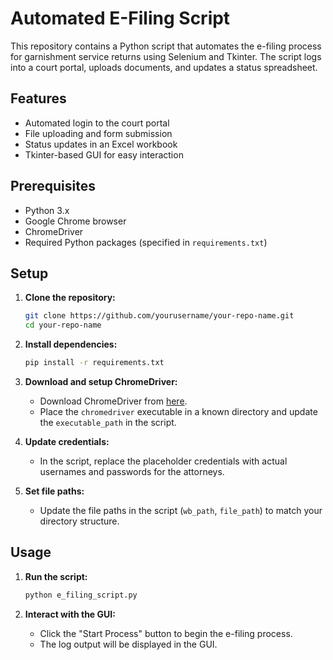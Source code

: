 # Automated E-Filing Script

This repository contains a Python script that automates the e-filing process for garnishment service returns using Selenium and Tkinter. The script logs into a court portal, uploads documents, and updates a status spreadsheet.

## Features

- Automated login to the court portal
- File uploading and form submission
- Status updates in an Excel workbook
- Tkinter-based GUI for easy interaction

## Prerequisites

- Python 3.x
- Google Chrome browser
- ChromeDriver
- Required Python packages (specified in `requirements.txt`)

## Setup

1. **Clone the repository:**

    ```sh
    git clone https://github.com/yourusername/your-repo-name.git
    cd your-repo-name
    ```

2. **Install dependencies:**

    ```sh
    pip install -r requirements.txt
    ```

3. **Download and setup ChromeDriver:**

    - Download ChromeDriver from [here](https://sites.google.com/chromium.org/driver/downloads).
    - Place the `chromedriver` executable in a known directory and update the `executable_path` in the script.

4. **Update credentials:**

    - In the script, replace the placeholder credentials with actual usernames and passwords for the attorneys.

5. **Set file paths:**

    - Update the file paths in the script (`wb_path`, `file_path`) to match your directory structure.

## Usage

1. **Run the script:**

    ```sh
    python e_filing_script.py
    ```

2. **Interact with the GUI:**

    - Click the "Start Process" button to begin the e-filing process.
    - The log output will be displayed in the GUI.
